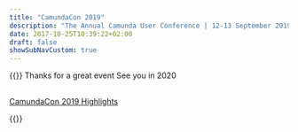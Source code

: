 ```yaml
---
title: "CamundaCon 2019"
description: "The Annual Camunda User Conference | 12-13 September 2019 | Berlin"
date: 2017-10-25T10:39:22+02:00
draft: false
showSubNavCustom: true
---
```


{{<camundacon-highlight btn="Buy Tickets" btnlink="#tickets">}}
Thanks for a great event See you in 2020<br>
	<p style="margin-top:30px"><a class="btn btn-primary" href="/events/camundacon2019-pictures-video" target="\_blank">CamundaCon 2019 Highlights</a></p>
{{</camundacon-highlight>}}

<!--{{<camundacon-highlight btn="Jetzt anmelden" btnlink="#tickets">}}
The Annual Camunda User Conference<br>
12-13 September 2019 | Berlin<br>
		<p style="margin-top:30px"><a class="btn btn-primary" href="https://www.camundacon.com/" target="_blank">Visit the CamundaCon Website</a></p>
{{</camundacon-highlight>}}-->

